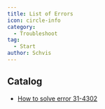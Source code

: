 ```yaml
---
title: List of Errors
icon: circle-info
category:
  - Troubleshoot
tag:
  - Start
author: Schvis
---
```


## Catalog

- [How to solve error 31-4302](31-4302.md)